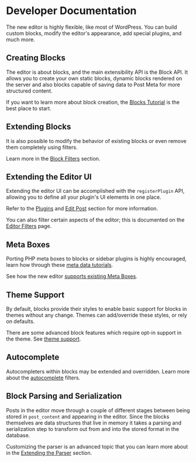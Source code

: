 # Developer Documentation

The new editor is highly flexible, like most of WordPress. You can build custom blocks, modify the editor's appearance, add special plugins, and much more.

## Creating Blocks

The editor is about blocks, and the main extensibility API is the Block API. It allows you to create your own static blocks, dynamic blocks rendered on the server and also blocks capable of saving data to Post Meta for more structured content.

If you want to learn more about block creation, the [Blocks Tutorial](/docs/designers-developers/developers/tutorials/block-tutorial/readme.md) is the best place to start.

## Extending Blocks

It is also possible to modify the behavior of existing blocks or even remove them completely using filters.

Learn more in the [Block Filters](/docs/designers-developers/developers/filters/block-filters.md) section.

## Extending the Editor UI

Extending the editor UI can be accomplished with the `registerPlugin` API, allowing you to define all your plugin's UI elements in one place.

Refer to the [Plugins](/packages/plugins/README.md) and [Edit Post](/packages/edit-post/README.md) section for more information.

You can also filter certain aspects of the editor; this is documented on the [Editor Filters](/docs/designers-developers/developers/filters/editor-filters.md) page.

## Meta Boxes

Porting PHP meta boxes to blocks or sidebar plugins is highly encouraged, learn how through these [meta data tutorials](/docs/designers-developers/developers/tutorials/metabox/readme.md).

See how the new editor [supports existing Meta Boxes](/docs/designers-developers/developers/backward-compatibility/meta-box.md).

## Theme Support

By default, blocks provide their styles to enable basic support for blocks in themes without any change. Themes can add/override these styles, or rely on defaults.

There are some advanced block features which require opt-in support in the theme. See [theme support](/docs/designers-developers/developers/themes/theme-support.md).

## Autocomplete

Autocompleters within blocks may be extended and overridden. Learn more about the [autocomplete](/docs/designers-developers/developers/filters/autocomplete-filters.md) filters.

## Block Parsing and Serialization

Posts in the editor move through a couple of different stages between being stored in `post_content` and appearing in the editor. Since the blocks themselves are data structures that live in memory it takes a parsing and serialization step to transform out from and into the stored format in the database.

Customizing the parser is an advanced topic that you can learn more about in the [Extending the Parser](/docs/designers-developers/developers/filters/parser-filters.md) section.
